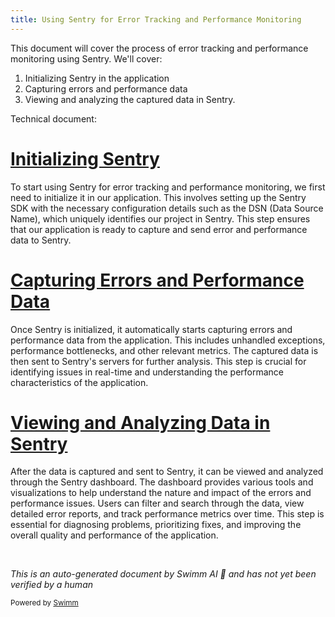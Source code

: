 ```yaml
---
title: Using Sentry for Error Tracking and Performance Monitoring
---
```

This document will cover the process of error tracking and performance monitoring using Sentry. We'll cover:

1. Initializing Sentry in the application
2. Capturing errors and performance data
3. Viewing and analyzing the captured data in Sentry.

Technical document: <SwmLink doc-title="" repo-id="Z2l0aHViJTNBJTNBc2VudHJ5LWRlbW8tMSUzQSUzQVN3aW1tLURlbW8=" path="/.swm/.g8z1gdem.sw.md"></SwmLink>

# [Initializing Sentry](https://app.swimm.io/repos/Z2l0aHViJTNBJTNBc2VudHJ5LWRlbW8tMSUzQSUzQVN3aW1tLURlbW8=/docs/g8z1gdem#initializing-sentry)

To start using Sentry for error tracking and performance monitoring, we first need to initialize it in our application. This involves setting up the Sentry SDK with the necessary configuration details such as the DSN (Data Source Name), which uniquely identifies our project in Sentry. This step ensures that our application is ready to capture and send error and performance data to Sentry.

# [Capturing Errors and Performance Data](https://app.swimm.io/repos/Z2l0aHViJTNBJTNBc2VudHJ5LWRlbW8tMSUzQSUzQVN3aW1tLURlbW8=/docs/g8z1gdem#capturing-errors-and-performance-data)

Once Sentry is initialized, it automatically starts capturing errors and performance data from the application. This includes unhandled exceptions, performance bottlenecks, and other relevant metrics. The captured data is then sent to Sentry's servers for further analysis. This step is crucial for identifying issues in real-time and understanding the performance characteristics of the application.

# [Viewing and Analyzing Data in Sentry](https://app.swimm.io/repos/Z2l0aHViJTNBJTNBc2VudHJ5LWRlbW8tMSUzQSUzQVN3aW1tLURlbW8=/docs/g8z1gdem#viewing-and-analyzing-data-in-sentry)

After the data is captured and sent to Sentry, it can be viewed and analyzed through the Sentry dashboard. The dashboard provides various tools and visualizations to help understand the nature and impact of the errors and performance issues. Users can filter and search through the data, view detailed error reports, and track performance metrics over time. This step is essential for diagnosing problems, prioritizing fixes, and improving the overall quality and performance of the application.

&nbsp;

*This is an auto-generated document by Swimm AI 🌊 and has not yet been verified by a human*

<SwmMeta version="3.0.0" repo-id="Z2l0aHViJTNBJTNBc2VudHJ5LWRlbW8tMSUzQSUzQVN3aW1tLURlbW8=" repo-name="sentry-demo-1" doc-type="product-flows"><sup>Powered by [Swimm](/)</sup></SwmMeta>
